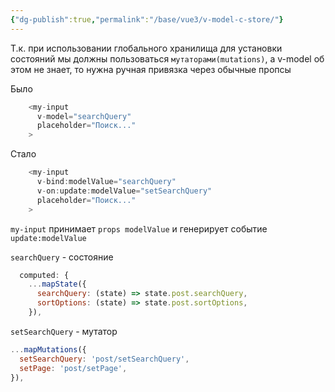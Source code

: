 ```yaml
---
{"dg-publish":true,"permalink":"/base/vue3/v-model-c-store/"}
---
```


Т.к. при использовании глобального хранилища для установки состояний мы должны пользоваться `мутаторами(mutations)`, а v-model об этом не знает, то нужна ручная привязка через обычные пропсы

Было
```js
    <my-input
      v-model="searchQuery"
      placeholder="Поиск..."
    >
```

Стало
```js
    <my-input
      v-bind:modelValue="searchQuery"
      v-on:update:modelValue="setSearchQuery"
      placeholder="Поиск..."
    >
```

`my-input` принимает `props modelValue` и генерирует событие `update:modelValue`


`searchQuery` - состояние
```js
  computed: {
    ...mapState({
      searchQuery: (state) => state.post.searchQuery,
      sortOptions: (state) => state.post.sortOptions,
    }),
```

`setSearchQuery` - мутатор
```js
...mapMutations({
  setSearchQuery: 'post/setSearchQuery',
  setPage: 'post/setPage',
}),
```